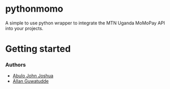 # pythonmomo
A simple to use python wrapper to integrate the MTN Uganda MoMoPay API into your projects.

# Getting started

### Authors
- [Abulo John Joshua](https://github.com/abulojoshua1)
- [Allan Guwatudde](https://github.com/AGMETEOR)